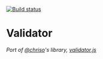[![Build status](https://ci.appveyor.com/api/projects/status/pt6cdok1qrimuftg?svg=true)](https://ci.appveyor.com/project/ByteBlast/validator)

# Validator

*Port of [@chriso](https://github.com/chriso)'s library, [validator.js](https://github.com/chriso/validator.js)*